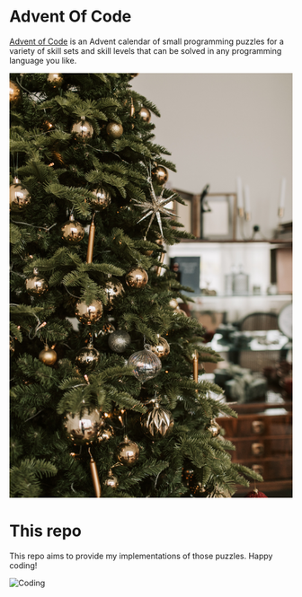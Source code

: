 # Advent Of Code

[Advent of Code](https://adventofcode.com) is an Advent calendar of small programming puzzles
for a variety of skill sets and skill levels that can be solved in any programming language
you like.

![Xmas](res/xmas.jpg)

# This repo

This repo aims to provide my implementations of those puzzles. Happy coding!

![Coding](res/coding.jpg)

